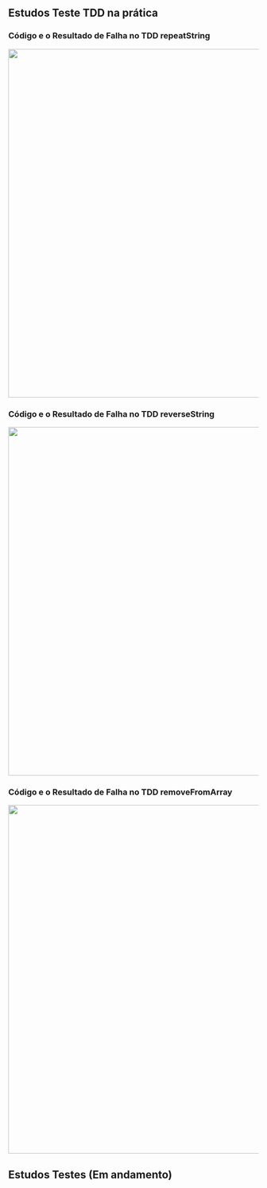 ## Estudos Teste TDD na prática

<h3>Código e o Resultado de Falha no TDD repeatString</h3>
<img src="./img/repeat.png" width="700">

<h3>Código e o Resultado de Falha no TDD reverseString</h3>
<img src="./img/reverse.png" width="700">

<h3>Código e o Resultado de Falha no TDD removeFromArray</h3>
<img src="./img/remove.png" width="700">


## Estudos Testes (Em andamento)